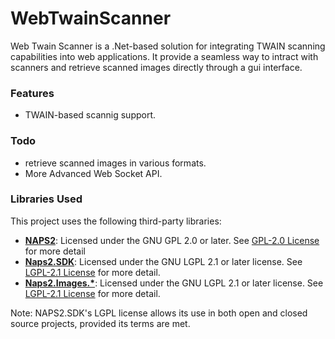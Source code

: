 # WebTwainScanner
Web Twain Scanner is a .Net-based solution for integrating TWAIN scanning capabilities into web applications. It provide a seamless way to intract with scanners and retrieve scanned images directly through a gui interface.

### Features
- TWAIN-based scannig support.

### Todo
- retrieve scanned images in various formats.
- More Advanced Web Socket API.

### Libraries Used
This project uses the following third-party libraries:
- **[NAPS2](https://github.com/cyanfish/naps2)**: Licensed under the GNU GPL 2.0 or later. See [GPL-2.0 License](https://www.gnu.org/licenses/old-licenses/gpl-2.0.html) for more detail
- **[Naps2.SDK](https://github.com/cyanfish/naps2)**: Licensed under the GNU LGPL 2.1 or later license. See [LGPL-2.1 License](https://www.gnu.org/licenses/old-licenses/lgpl-2.1.html) for more detail.
- **[Naps2.Images.*](https://github.com/cyanfish/naps2)**: Licensed under the GNU LGPL 2.1 or later license. See [LGPL-2.1 License](https://www.gnu.org/licenses/old-licenses/lgpl-2.1.html) for more detail.

Note: NAPS2.SDK's LGPL license allows its use in both open and closed source projects, provided its terms are met.

